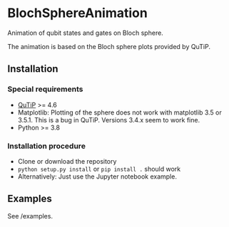 # BlochSphereAnimation
Animation of qubit states and gates on Bloch sphere.

The animation is based on the Bloch sphere plots provided by QuTiP.

## Installation
### Special requirements 
* [QuTiP](https://qutip.org) >= 4.6
* Matplotlib: Plotting of the sphere does not work with matplotlib 3.5 or 3.5.1. This is a bug in QuTiP. Versions 3.4.x seem to work fine.
* Python >= 3.8

### Installation procedure
* Clone or download the repository
* `python setup.py install` or `pip install .` should work
* Alternatively: Just use the Jupyter notebook example.

## Examples
See /examples.

